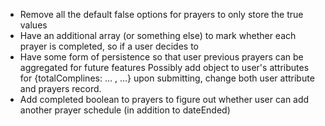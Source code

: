 - Remove all the default false options for prayers to only store the true values
- Have an additional array (or something else) to mark whether each prayer is completed, so if a user decides to
- Have some form of persistence so that user previous prayers can be aggregated for future features
  Possibly add object to user's attributes for {totalComplines: ... , ...} upon submitting, change both user attribute and prayers record.
- Add completed boolean to prayers to figure out whether user can add another prayer schedule (in addition to dateEnded) 